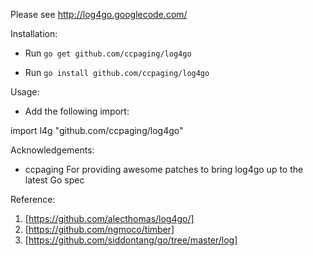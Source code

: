 Please see http://log4go.googlecode.com/

Installation:

- Run `go get github.com/ccpaging/log4go`

- Run `go install github.com/ccpaging/log4go`

Usage:

- Add the following import:

import l4g "github.com/ccpaging/log4go"

Acknowledgements:

- ccpaging
  For providing awesome patches to bring log4go up to the latest Go spec

Reference:

1. [https://github.com/alecthomas/log4go/]
2. [https://github.com/ngmoco/timber]
3. [https://github.com/siddontang/go/tree/master/log]
